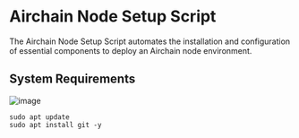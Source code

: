 # Airchain Node Setup Script
The Airchain Node Setup Script automates the installation and configuration of essential components to deploy an Airchain node environment.

## System Requirements
![image](https://github.com/ZenCryptoMind/AirchainScript/assets/173910157/ce142925-2db7-4521-988b-29e3eb4342f0)



```
sudo apt update
sudo apt install git -y
```
